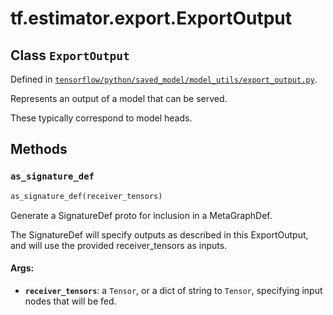 <div itemscope itemtype="http://developers.google.com/ReferenceObject">
<meta itemprop="name" content="tf.estimator.export.ExportOutput" />
<meta itemprop="path" content="Stable" />
<meta itemprop="property" content="as_signature_def"/>
</div>

# tf.estimator.export.ExportOutput

## Class `ExportOutput`





Defined in [`tensorflow/python/saved_model/model_utils/export_output.py`](/code/stable/tensorflow/python/saved_model/model_utils/export_output.py).

Represents an output of a model that can be served.

These typically correspond to model heads.

## Methods

<h3 id="as_signature_def"><code>as_signature_def</code></h3>

``` python
as_signature_def(receiver_tensors)
```

Generate a SignatureDef proto for inclusion in a MetaGraphDef.

The SignatureDef will specify outputs as described in this ExportOutput,
and will use the provided receiver_tensors as inputs.

#### Args:

* <b>`receiver_tensors`</b>: a `Tensor`, or a dict of string to `Tensor`, specifying
    input nodes that will be fed.



